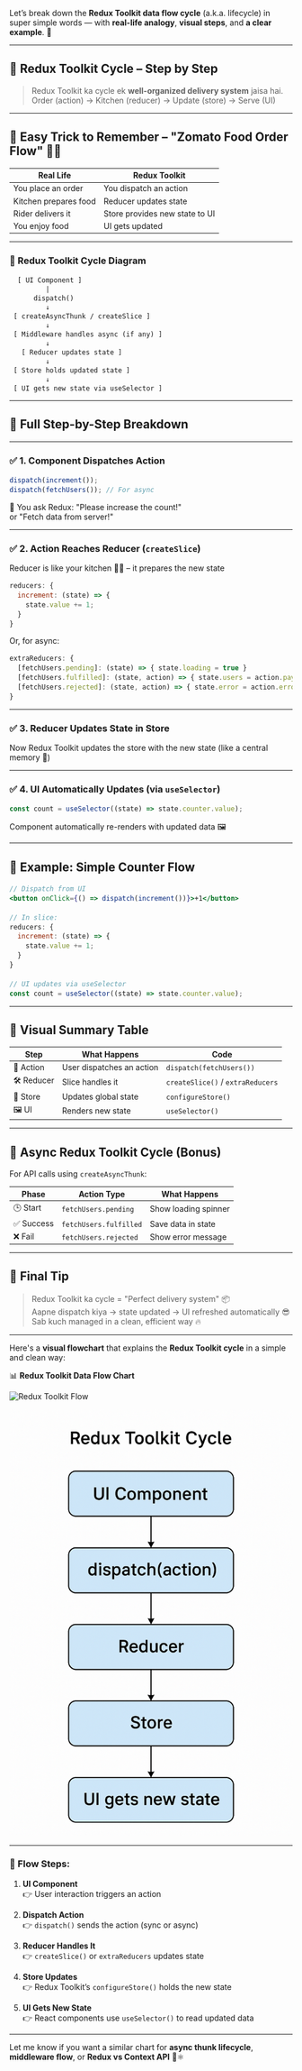 Let’s break down the **Redux Toolkit data flow cycle** (a.k.a. lifecycle) in super simple words — with **real-life analogy**, **visual steps**, and **a clear example**. 🚀

---

## 🔄 **Redux Toolkit Cycle – Step by Step**

> Redux Toolkit ka cycle ek **well-organized delivery system** jaisa hai.  
> Order (action) → Kitchen (reducer) → Update (store) → Serve (UI)

---

## 🎯 Easy Trick to Remember – **"Zomato Food Order Flow" 🍔📱**

| Real Life | Redux Toolkit |
|-----------|----------------|
| You place an order | You dispatch an action |
| Kitchen prepares food | Reducer updates state |
| Rider delivers it | Store provides new state to UI |
| You enjoy food | UI gets updated |

---

### 🔁 Redux Toolkit Cycle Diagram

```plaintext
  [ UI Component ]
         |
      dispatch()
         ↓
 [ createAsyncThunk / createSlice ]
         ↓
 [ Middleware handles async (if any) ]
         ↓
   [ Reducer updates state ]
         ↓
 [ Store holds updated state ]
         ↓
 [ UI gets new state via useSelector ]
```

---

## 🔄 Full Step-by-Step Breakdown

---

### ✅ 1. **Component Dispatches Action**

```js
dispatch(increment());
dispatch(fetchUsers()); // For async
```

🧠 You ask Redux: "Please increase the count!"  
or "Fetch data from server!"

---

### ✅ 2. **Action Reaches Reducer (`createSlice`)**

Reducer is like your kitchen 👨‍🍳 – it prepares the new state

```js
reducers: {
  increment: (state) => {
    state.value += 1;
  }
}
```

Or, for async:

```js
extraReducers: {
  [fetchUsers.pending]: (state) => { state.loading = true }
  [fetchUsers.fulfilled]: (state, action) => { state.users = action.payload }
  [fetchUsers.rejected]: (state, action) => { state.error = action.error.message }
}
```

---

### ✅ 3. **Reducer Updates State in Store**

Now Redux Toolkit updates the store with the new state (like a central memory 🧠)

---

### ✅ 4. **UI Automatically Updates (via `useSelector`)**

```js
const count = useSelector((state) => state.counter.value);
```

Component automatically re-renders with updated data 🖼

---

## 🔁 Example: Simple Counter Flow

```jsx
// Dispatch from UI
<button onClick={() => dispatch(increment())}>+1</button>

// In slice:
reducers: {
  increment: (state) => {
    state.value += 1;
  }
}

// UI updates via useSelector
const count = useSelector((state) => state.counter.value);
```

---

## 🎨 Visual Summary Table

| Step | What Happens | Code |
|------|--------------|------|
| 🧾 Action | User dispatches an action | `dispatch(fetchUsers())` |
| 🛠 Reducer | Slice handles it | `createSlice()` / `extraReducers` |
| 🧠 Store | Updates global state | `configureStore()` |
| 🖼 UI | Renders new state | `useSelector()` |

---

## 🔁 Async Redux Toolkit Cycle (Bonus)

For API calls using `createAsyncThunk`:

| Phase | Action Type | What Happens |
|-------|-------------|--------------|
| 🕒 Start | `fetchUsers.pending` | Show loading spinner |
| ✅ Success | `fetchUsers.fulfilled` | Save data in state |
| ❌ Fail | `fetchUsers.rejected` | Show error message |

---

## 🎉 Final Tip

> Redux Toolkit ka cycle = "Perfect delivery system" 📦  
> Aapne dispatch kiya → state updated → UI refreshed automatically 😎  
> Sab kuch managed in a clean, efficient way 🔥

---

Here's a **visual flowchart** that explains the **Redux Toolkit cycle** in a simple and clean way:

📊 **Redux Toolkit Data Flow Chart**

![Redux Toolkit Flow](sandbox:/mnt/data/A_flowchart_in_the_image_illustrates_the_Redux_Too.png)

![alt text](image.png)

---

### 🔁 Flow Steps:

1. **UI Component**  
   👉 User interaction triggers an action

2. **Dispatch Action**  
   👉 `dispatch()` sends the action (sync or async)

3. **Reducer Handles It**  
   👉 `createSlice()` or `extraReducers` updates state

4. **Store Updates**  
   👉 Redux Toolkit’s `configureStore()` holds the new state

5. **UI Gets New State**  
   👉 React components use `useSelector()` to read updated data

---

Let me know if you want a similar chart for **async thunk lifecycle**, **middleware flow**, or **Redux vs Context API** 🔄⚛️